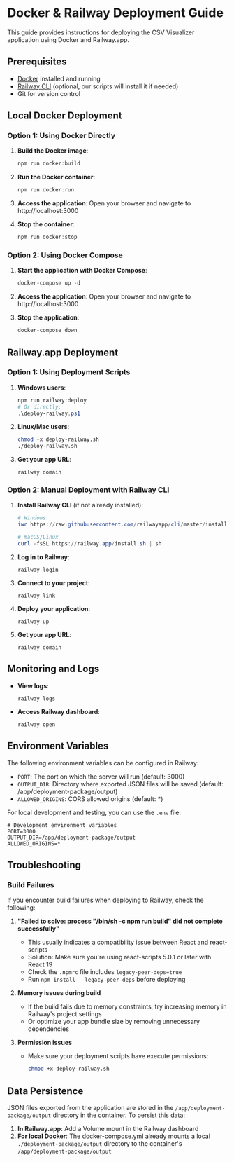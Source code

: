 # Docker & Railway Deployment Guide

This guide provides instructions for deploying the CSV Visualizer application using Docker and Railway.app.

## Prerequisites

- [Docker](https://www.docker.com/products/docker-desktop/) installed and running
- [Railway CLI](https://docs.railway.app/develop/cli) (optional, our scripts will install it if needed)
- Git for version control

## Local Docker Deployment

### Option 1: Using Docker Directly

1. **Build the Docker image**:
   ```powershell
   npm run docker:build
   ```

2. **Run the Docker container**:
   ```powershell
   npm run docker:run
   ```

3. **Access the application**:
   Open your browser and navigate to http://localhost:3000

4. **Stop the container**:
   ```powershell
   npm run docker:stop
   ```

### Option 2: Using Docker Compose

1. **Start the application with Docker Compose**:
   ```powershell
   docker-compose up -d
   ```

2. **Access the application**:
   Open your browser and navigate to http://localhost:3000

3. **Stop the application**:
   ```powershell
   docker-compose down
   ```

## Railway.app Deployment

### Option 1: Using Deployment Scripts

1. **Windows users**:
   ```powershell
   npm run railway:deploy
   # Or directly:
   .\deploy-railway.ps1
   ```

2. **Linux/Mac users**:
   ```bash
   chmod +x deploy-railway.sh
   ./deploy-railway.sh
   ```

3. **Get your app URL**:
   ```
   railway domain
   ```

### Option 2: Manual Deployment with Railway CLI

1. **Install Railway CLI** (if not already installed):
   ```powershell
   # Windows
   iwr https://raw.githubusercontent.com/railwayapp/cli/master/install.ps1 -useb | iex

   # macOS/Linux
   curl -fsSL https://railway.app/install.sh | sh
   ```

2. **Log in to Railway**:
   ```
   railway login
   ```

3. **Connect to your project**:
   ```
   railway link
   ```

4. **Deploy your application**:
   ```
   railway up
   ```

5. **Get your app URL**:
   ```
   railway domain
   ```

## Monitoring and Logs

- **View logs**:
  ```
  railway logs
  ```

- **Access Railway dashboard**:
  ```
  railway open
  ```

## Environment Variables

The following environment variables can be configured in Railway:

- `PORT`: The port on which the server will run (default: 3000)
- `OUTPUT_DIR`: Directory where exported JSON files will be saved (default: /app/deployment-package/output)
- `ALLOWED_ORIGINS`: CORS allowed origins (default: *)

For local development and testing, you can use the `.env` file:

```
# Development environment variables
PORT=3000
OUTPUT_DIR=/app/deployment-package/output
ALLOWED_ORIGINS=*
```

## Troubleshooting

### Build Failures

If you encounter build failures when deploying to Railway, check the following:

1. **"Failed to solve: process "/bin/sh -c npm run build" did not complete successfully"**
   - This usually indicates a compatibility issue between React and react-scripts
   - Solution: Make sure you're using react-scripts 5.0.1 or later with React 19
   - Check the `.npmrc` file includes `legacy-peer-deps=true`
   - Run `npm install --legacy-peer-deps` before deploying

2. **Memory issues during build**
   - If the build fails due to memory constraints, try increasing memory in Railway's project settings
   - Or optimize your app bundle size by removing unnecessary dependencies

3. **Permission issues**
   - Make sure your deployment scripts have execute permissions:
     ```bash
     chmod +x deploy-railway.sh
     ```

## Data Persistence

JSON files exported from the application are stored in the `/app/deployment-package/output` directory in the container. To persist this data:

1. **In Railway.app**: Add a Volume mount in the Railway dashboard
2. **For local Docker**: The docker-compose.yml already mounts a local `./deployment-package/output` directory to the container's `/app/deployment-package/output`
